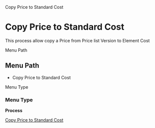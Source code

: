 
Copy Price to Standard Cost
# Copy Price to Standard Cost


This process allow copy a Price from Price list Version to Element Cost

Menu Path
## Menu Path



- Copy Price to Standard Cost

Menu Type
### Menu Type

**Process**


[Copy Price to Standard Cost](../../process-pp_copy-price-to-standard-cost.md)